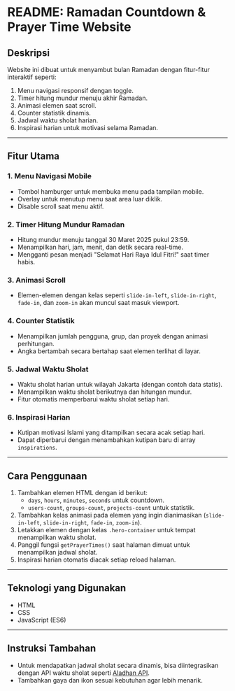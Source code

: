 # README: Ramadan Countdown & Prayer Time Website

## Deskripsi
Website ini dibuat untuk menyambut bulan Ramadan dengan fitur-fitur interaktif seperti:
1. Menu navigasi responsif dengan toggle.
2. Timer hitung mundur menuju akhir Ramadan.
3. Animasi elemen saat scroll.
4. Counter statistik dinamis.
5. Jadwal waktu sholat harian.
6. Inspirasi harian untuk motivasi selama Ramadan.

---

## Fitur Utama
### 1. Menu Navigasi Mobile
- Tombol hamburger untuk membuka menu pada tampilan mobile.
- Overlay untuk menutup menu saat area luar diklik.
- Disable scroll saat menu aktif.

### 2. Timer Hitung Mundur Ramadan
- Hitung mundur menuju tanggal 30 Maret 2025 pukul 23:59.
- Menampilkan hari, jam, menit, dan detik secara real-time.
- Mengganti pesan menjadi "Selamat Hari Raya Idul Fitri!" saat timer habis.

### 3. Animasi Scroll
- Elemen-elemen dengan kelas seperti `slide-in-left`, `slide-in-right`, `fade-in`, dan `zoom-in` akan muncul saat masuk viewport.

### 4. Counter Statistik
- Menampilkan jumlah pengguna, grup, dan proyek dengan animasi perhitungan.
- Angka bertambah secara bertahap saat elemen terlihat di layar.

### 5. Jadwal Waktu Sholat
- Waktu sholat harian untuk wilayah Jakarta (dengan contoh data statis).
- Menampilkan waktu sholat berikutnya dan hitungan mundur.
- Fitur otomatis memperbarui waktu sholat setiap hari.

### 6. Inspirasi Harian
- Kutipan motivasi Islami yang ditampilkan secara acak setiap hari.
- Dapat diperbarui dengan menambahkan kutipan baru di array `inspirations`.

---

## Cara Penggunaan
1. Tambahkan elemen HTML dengan id berikut:
   - `days`, `hours`, `minutes`, `seconds` untuk countdown.
   - `users-count`, `groups-count`, `projects-count` untuk statistik.
2. Tambahkan kelas animasi pada elemen yang ingin dianimasikan (`slide-in-left`, `slide-in-right`, `fade-in`, `zoom-in`).
3. Letakkan elemen dengan kelas `.hero-container` untuk tempat menampilkan waktu sholat.
4. Panggil fungsi `getPrayerTimes()` saat halaman dimuat untuk menampilkan jadwal sholat.
5. Inspirasi harian otomatis diacak setiap reload halaman.

---

## Teknologi yang Digunakan
- HTML
- CSS
- JavaScript (ES6)

---

## Instruksi Tambahan
- Untuk mendapatkan jadwal sholat secara dinamis, bisa diintegrasikan dengan API waktu sholat seperti [Aladhan API](https://aladhan.com/).
- Tambahkan gaya dan ikon sesuai kebutuhan agar lebih menarik.
